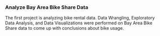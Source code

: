 ### Analyze Bay Area Bike Share Data  
The first project is analyzing bike rental data.  Data Wrangling, Exploratory Data Analysis, and Data Visualizations were performed on Bay Area Bike Share data to come up with conclusions about bike usage.
